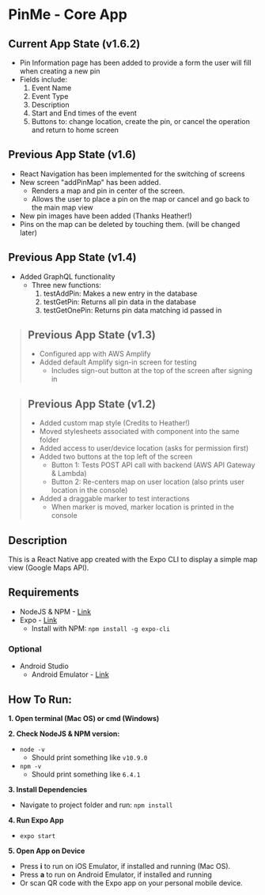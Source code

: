 # PinMe - Core App


## Current App State (v1.6.2)
 - Pin Information page has been added to provide a form the user will fill when creating a new pin
 - Fields include:
     1. Event Name
     2. Event Type
     3. Description
     4. Start and End times of the event
     5. Buttons to: change location, create the pin, or cancel the operation and return to home screen
## Previous App State (v1.6)
 - React Navigation has been implemented for the switching of screens
 - New screen "addPinMap" has been added.
   - Renders a map and pin in center of the screen.
   - Allows the user to place a pin on the map or cancel and go back to the main map view
 - New pin images have been added (Thanks Heather!)
 - Pins on the map can be deleted by touching them. (will be changed later)
## Previous App State (v1.4)
 - Added GraphQL functionality
   - Three new functions:
     1. testAddPin: Makes a new entry in the database
     2. testGetPin: Returns all pin data in the database
     3. testGetOnePin: Returns pin data matching id passed in

> ## Previous App State (v1.3)
> - Configured app with AWS Amplify
> - Added default Amplify sign-in screen for testing
>   - Includes sign-out button at the top of the screen after signing in

> ## Previous App State (v1.2)
> - Added custom map style (Credits to Heather!)
> - Moved stylesheets associated with component into the same folder
> - Added access to user/device location (asks for permission first)
> - Added two buttons at the top left of the screen
>   - Button 1: Tests POST API call with backend (AWS API Gateway & Lambda)
>   - Button 2: Re-centers map on user location (also prints user location in the console)
> - Added a draggable marker to test interactions
>   - When marker is moved, marker location is printed in the console


## Description

This is a React Native app created with the Expo CLI to display a simple map view (Google Maps API).

## Requirements
* NodeJS & NPM - [Link](https://nodejs.org/en/)
* Expo - [Link](https://expo.io/)
  - Install with NPM: `npm install -g expo-cli`

### Optional
* Android Studio
  - Android Emulator - [Link](https://developer.android.com/studio/run/managing-avds)


## How To Run:
**1. Open terminal (Mac OS) or cmd (Windows)**  

**2. Check NodeJS & NPM version:**
* `node -v`
  - Should print something like `v10.9.0`
* `npm -v`
  - Should print something like `6.4.1`

**3. Install Dependencies**
* Navigate to project folder and run: `npm install`

**4. Run Expo App**
* `expo start`  

**5. Open App on Device**
* Press **i** to run on iOS Emulator, if installed and running (Mac OS).
* Press **a** to run on Android Emulator, if installed and running
* Or scan QR code with the Expo app on your personal mobile device.

